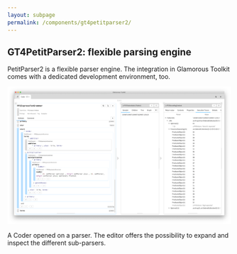 ```yaml
---
layout: subpage
permalink: /components/gt4petitparser2/
---
```


<section id="exemplifier">
	<div class="container pt-5 pb-5 jumbotron-small">
    <div class="row">
      <div class="col-md-12">
        <h1>GT4PetitParser2: flexible parsing engine</h1>
        <p class="lead">PetitParser2 is a flexible parser engine. The integration in Glamorous Toolkit comes with a dedicated development environment, too.</p>
        <div class="sample">
          <img src="/assets/pictures/gtr-gt4petitparser2-coder.png">
          <div class="picture-caption">
            <p>A Coder opened on a parser. The editor offers the possibility to expand and inspect the different sub-parsers.</p>
          </div>
        </div>
		  </div>			
    </div>
	</div>
</section>